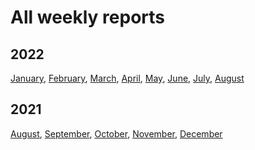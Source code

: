 # All weekly reports

## 2022

 [January](January-2022.md), [February](February-2022.md),
 [March](March-2022.md), [April](April-2022.md), [May](May-2022.md),
 [June](June-2022.md), [July](July-2022.md), [August](README.md)

## 2021

 [August](August-2021.md), [September](September-2021.md),
 [October](October-2021.md), [November](November-2021.md),
 [December](December-2021.md)
